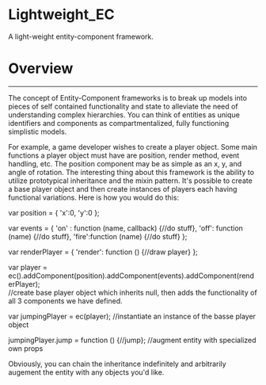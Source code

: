 Lightweight_EC
==============

A light-weight entity-component framework.

# Overview

***

The concept of Entity-Component frameworks is to break up models into pieces of self contained functionality and state to alleviate the need of understanding complex hierarchies. You can think of entities as unique identifiers and components as compartmentalized, fully functioning simplistic models. 

For example, a game developer wishes to create a player object.  Some main functions a player object must have are position, render method, event handling, etc. The position component may be as simple as an x, y, and angle of rotation. The interesting thing about this framework is the ability to utilize prototypical inheritance and the mixin pattern.  It's possible to create a base player object and then create instances of players each having functional variations.  Here is how you would do this:

var position = {
  'x':0,
  'y':0
};

var events = {
  'on' : function (name, callback) {//do stuff},
  'off': function (name) {//do stuff},
  'fire':function (name) {//do stuff}
};

var renderPlayer = {
  'render': function () {//draw player}
};

var player = ec().addComponent(position).addComponent(events).addComponent(renderPlayer);  
//create base player object which inherits null, then adds the functionality of all 3 components we have defined.

var jumpingPlayer = ec(player);
//instantiate an instance of the basse player object

jumpingPlayer.jump = function () {//jump}; //augment entity with specialized own props

Obviously, you can chain the inheritance indefinitely and arbitrarily augement the entity with any objects you'd like.
